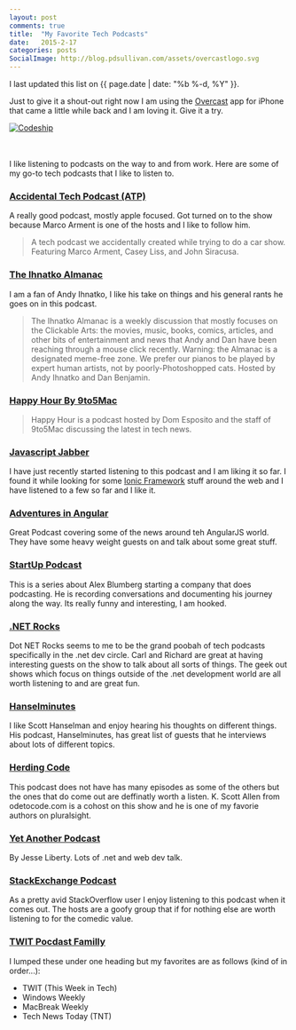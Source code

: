 ```yaml
---
layout: post
comments: true
title:  "My Favorite Tech Podcasts"
date:   2015-2-17
categories: posts
SocialImage: http://blog.pdsullivan.com/assets/overcastlogo.svg
---
```


<div class="well">I last updated this list on {{ page.date | date: "%b %-d, %Y" }}.</div>

Just to give it a shout-out right now I am using the [Overcast](https://overcast.fm/) app for iPhone that came a little while back and I am loving it. Give it a try.

<div class="row  ">
    <div class="col-xs-4  col-xs-offset-4 ">
    <a href="https://overcast.fm/" target="_blank">
    <img src="http://blog.pdsullivan.com/assets/overcastlogo.svg" class="img-responsive center-block" alt="Codeship">
    </a>
    </div>
</div>
<br/>
<br/>

I like listening to podcasts on the way to and from work. Here are some of my go-to tech podcasts that I like to listen to.

### [Accidental Tech Podcast (ATP)](http://atp.fm/)
A really good podcast, mostly apple focused. Got turned on to the show because Marco Arment is one of the hosts and I like to follow him.

> A tech podcast we accidentally created while trying to do a car show. Featuring Marco Arment, Casey Liss, and John Siracusa.

### [The Ihnatko Almanac](http://5by5.tv/ia)
I am a fan of Andy Ihnatko, I like his take on things and his general rants he goes on in this podcast.

> The Ihnatko Almanac is a weekly discussion that mostly focuses on the Clickable Arts: the movies, music, books, comics, articles, and other bits of entertainment and news that Andy and Dan have been reaching through a mouse click recently. Warning: the Almanac is a designated meme-free zone. We prefer our pianos to be played by expert human artists, not by poorly-Photoshopped cats.
> Hosted by Andy Ihnatko and Dan Benjamin.

### [Happy Hour By 9to5Mac](http://www.9to5cast.com/)

>Happy Hour is a podcast hosted by Dom Esposito and the staff of 9to5Mac discussing the latest in tech news.

### [Javascript Jabber][jsjabber]
I have just recently started listening to this podcast and I am liking it so far. I found it while looking for some [Ionic Framework][ionic] stuff around the web and I have listened to a few so far and I like it.

### [Adventures in Angular][aia]
Great Podcast covering some of the news around teh AngularJS world. They have some heavy weight guests on and talk about some great stuff.


### [StartUp Podcast][hearstartup]
This is a series about Alex Blumberg starting a company that does podcasting. He is recording conversations and documenting his journey along the way. Its really funny and interesting, I am hooked.

### [.NET Rocks][dotnetrocks]
Dot NET Rocks seems to me to be the grand poobah of tech podcasts specifically in the .net dev circle. Carl and Richard are great at having interesting guests on the show to talk about all sorts of things. The geek out shows which focus on things outside of the .net development world are all worth listening to and are great fun.


### [Hanselminutes][hans]
I like Scott Hanselman and enjoy hearing his thoughts on different things. His podcast, Hanselminutes, has great list of guests that he interviews about lots of different topics.


### [Herding Code][herdingcode]
This podcast does not have has many episodes as some of the others but the ones that do come out are deffinatly worth a listen. K. Scott Allen from odetocode.com is a cohost on this show and he is one of my favorie authors on pluralsight.

### [Yet Another Podcast][yap]
By Jesse Liberty. Lots of .net and web dev talk.

### [StackExchange Podcast][stackexchange]
As a pretty avid StackOverflow user I enjoy listening to this podcast when it comes out. The hosts are a goofy group that if for nothing else are worth listening to for the comedic value.


### [TWIT Pocdast Familly][twit]
I lumped these under one heading but my favorites are as follows (kind of in order...):

- TWIT (This Week in Tech)
- Windows Weekly
- MacBreak Weekly
- Tech News Today (TNT)

[ionic]:http://ionicframework.com/
[jsjabber]:http://devchat.tv/js-jabber/
[aia]: http://devchat.tv/adventures-in-angular/
[yap]: http://jesseliberty.com/podcast/
[hearstartup]: http://hearstartup.com/
[dotnetrocks]: http://dotnetrocks.com
[hans]: http://hanselminutes.com
[herdingcode]: http://herdingcode.com
[stackexchange]: http://blog.stackoverflow.com/category/podcasts/
[twit]: http://twit.tv

